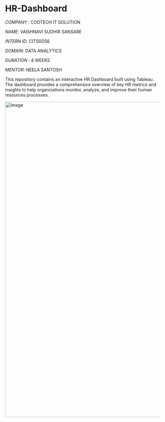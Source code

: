 # HR-Dashboard

*COMPANY* : CODTECH IT SOLUTION

*NAME*: VAISHNAVI SUDHIR SANSARE

*INTERN ID*: CITS0D56

*DOMAIN*: DATA ANALYTICS

*DURATION* : 4 WEEKS

*MENTOR*: NEELA SANTOSH


This repository contains an interactive HR Dashboard built using Tableau. The dashboard provides a comprehensive overview of key HR metrics and insights to help organizations monitor, analyze, and improve their human resources processes.

<img width="1919" height="1027" alt="Image" src="https://github.com/user-attachments/assets/6a59779b-af06-4c73-b2e7-123fdafc6417" />
